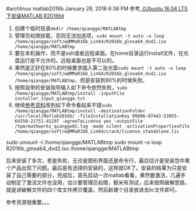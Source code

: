 #archlinux matlab2016b
January 28, 2018 6:38 PM
参考[《Ubuntu 16.04 LTS下安装MATLAB R2016b》](http://blog.csdn.net/dr_destiny/article/details/53336324)
1. 创建个临时目录`mkdir /home/qiangge/MATLABtmp`
2. 管理员权限挂载，否则无法加选项，`sudo mount -t auto -o loop /home/qiangge/soft/w@MMaR16b_Lin64/R2016b_glnxa64_dvd1.iso /home/qiangge/MATLABtmp`
3. 要在本机操作，而不是ssh或者远程桌面。在home目录运行install文件，在光盘运行是不允许的。远程桌面也是不可以的。
4. 果然是正好在80%的时候要求插入第二张光盘`sudo mount -t auto -o loop /home/qiangge/soft/w@MMaR16b_Lin64/R2016b_glnxa64_dvd2.iso /home/qiangge/MATLABtmp`，但是安装到90%的时候失败。
5. 按照自带的安装指导输入如下命令依然失败，`sudo /home/qiangge/MATLABtmp/install -inputFile installer_input_qiangge.txt`
6. 继续[参考资料](https://zhuanlan.zhihu.com/p/23633624)改到如下命令看起来不错`sudo /home/qiangge/MATLABtmp/install -destinationFolder /usr/local/Matlab2016b/ -fileInstallationKey 09806-07443-53955-64350-21751-41297 -agreeToLicense yes -outputFile /tpm/mathworks_qiangge02.log -mode silent -activationPropertiesFile /home/qiangge/soft/w@MMaR16b_Lin64/crack/license_standalone.lic`

sudo umount –l /home/qiangge/MATLABtmp
sudo mount –o loop R2016b_glnxa64_dvd2.iso /home/qiangge/MATLABtmp

后来安装了多次，老是失败，无论是图形界面还是命令行，最后估计是安装包中某个产品出现了问题。最后是有选择的安装的，这样就OK了。安装的结果为只是安装了自己需要的部分，完成后，首先启动一次matlab看看，果然要激活，几遍手动制定了激活文件也没用，估计要管理员权限，额米有测试，后来按照破解思路，就是讲破解文件的四个库文件拷贝覆盖，然后新建个目录放进去lic文件即可。

参考资源很重要。。。
